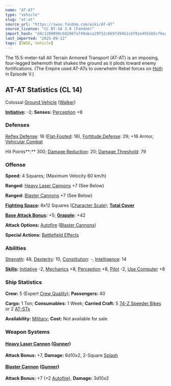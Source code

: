 ```yaml
---
name: "AT-AT"
type: "vehicle"
slug: "at-at"
source_url: "https://swse.fandom.com/wiki/AT-AT"
source_license: "CC BY-SA 3.0 (Fandom)"
import_hash: "d4c1289098cb8206fa749abca29f52c669fd94b1cbf91e491bb5cf6eae410f8a"
last_imported: "2025-09-12"
tags: [SWSE, Vehicle]
---
```

The 15.5-meter-tall All Terrain Armored Transport (AT-AT) is an imposing, four-legged behemoth that shakes the ground as it plods toward enemy fortifications. (The Empire used AT-ATs to overwhelm Rebel forces on [Hoth](https://swse.fandom.com/wiki/Hoth) in Episode V.)

## AT-AT Statistics (CL 14)
Colossal [Ground Vehicle](https://swse.fandom.com/wiki/Ground_Vehicle) ([Walker](https://swse.fandom.com/wiki/Walker))

**[Initiative](https://swse.fandom.com/wiki/Initiative):** -2; **Senses:** [Perception](https://swse.fandom.com/wiki/Perception) +8
### Defenses
[Reflex Defense](https://swse.fandom.com/wiki/Reflex_Defense_(Vehicles)): 16 ([Flat-Footed](https://swse.fandom.com/wiki/Flat-Footed): 16), [Fortitude Defense](https://swse.fandom.com/wiki/Fortitude_Defense_(Vehicles)): 29; +16 Armor, [Vehicular Combat](https://swse.fandom.com/wiki/Vehicular_Combat)

Hit Points**:** 300; [Damage Reduction](https://swse.fandom.com/wiki/Damage_Reduction): 20; [Damage Threshold](https://swse.fandom.com/wiki/Damage_Threshold_(Vehicles)): 79
### Offense
**Speed:** 4 Squares; (Maximum Velocity 60 km/h)

**Ranged:** [Heavy Laser Cannons](https://swse.fandom.com/wiki/Heavy_Laser_Cannons) +7 (See Below)

**Ranged:** [Blaster Cannons](https://swse.fandom.com/wiki/Blaster_Cannons) +7 (See Below)

**[Fighting Space](https://swse.fandom.com/wiki/Fighting_Space):** 6x12 Squares ([Character Scale](https://swse.fandom.com/wiki/Character_Scale)); **[Total Cover](https://swse.fandom.com/wiki/Total_Cover)**

**[Base Attack Bonus](https://swse.fandom.com/wiki/Base_Attack_Bonus):** +5; **[Grapple](https://swse.fandom.com/wiki/Grapple):** +42

**Attack Options:** [Autofire](https://swse.fandom.com/wiki/Autofire_(Vehicle_Combat)) ([Blaster Cannons](https://swse.fandom.com/wiki/Blaster_Cannons))

**Special Actions:** [Battlefield Effects](https://swse.fandom.com/wiki/Battlefield_Effects)
### Abilities
[Strength](https://swse.fandom.com/wiki/Strength): 48, [Dexterity](https://swse.fandom.com/wiki/Dexterity): 10, [Constitution](https://swse.fandom.com/wiki/Constitution): -, [Intelligence](https://swse.fandom.com/wiki/Intelligence): 14

**[Skills](https://swse.fandom.com/wiki/Skills):** [Initiative](https://swse.fandom.com/wiki/Initiative) -2, [Mechanics](https://swse.fandom.com/wiki/Mechanics) +8, [Perception](https://swse.fandom.com/wiki/Perception) +8, [Pilot](https://swse.fandom.com/wiki/Pilot) -2, [Use Computer](https://swse.fandom.com/wiki/Use_Computer) +8
### Ship Statistics
**Crew:** 5 (Expert [Crew Quality](https://swse.fandom.com/wiki/Crew_Quality)); **Passengers:** 40

**Cargo:** 1 Ton; **Consumables:** 1 Week; **Carried Craft:** 5 [74-Z Speeder Bikes](https://swse.fandom.com/wiki/74-Z_Speeder_Bikes) or 2 [AT-STs](https://swse.fandom.com/wiki/AT-STs)

**Availability:** [Military](https://swse.fandom.com/wiki/Military); **Cost:** Not available for sale
### Weapon Systems
#### **[Heavy Laser Cannon](https://swse.fandom.com/wiki/Heavy_Laser_Cannon) ([Gunner](https://swse.fandom.com/wiki/Gunner))**
**Attack Bonus:** +7, **Damage:** 6d10x2, 2-Square [Splash](https://swse.fandom.com/wiki/Splash)
#### **[Blaster Cannon](https://swse.fandom.com/wiki/Blaster_Cannon_(Vehicles)) ([Gunner](https://swse.fandom.com/wiki/Gunner))**
**Attack Bonus:** +7 (+2 [Autofire](https://swse.fandom.com/wiki/Autofire_(Vehicle_Combat))), **Damage:** 3d10x2